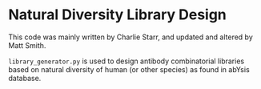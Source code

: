 # Natural Diversity Library Design 

This code was mainly written by Charlie Starr, and updated and altered by Matt Smith.

`library_generator.py` is used to design antibody combinatorial libraries based on natural diversity of human (or other species) as found in abYsis database.